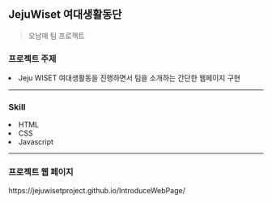 ## JejuWiset 여대생활동단

> 오남매 팀 프로젝트

<h3>프로젝트 주제</h3>
<li>Jeju WISET 여대생활동을 진행하면서 팀을 소개하는 간단한 웹페이지 구현
<hr>
<h3>Skill</h3>
<li>HTML
<li>CSS
<li>Javascript
<hr>
<h3>프로젝트 웹 페이지</h3>
https://jejuwisetproject.github.io/IntroduceWebPage/
